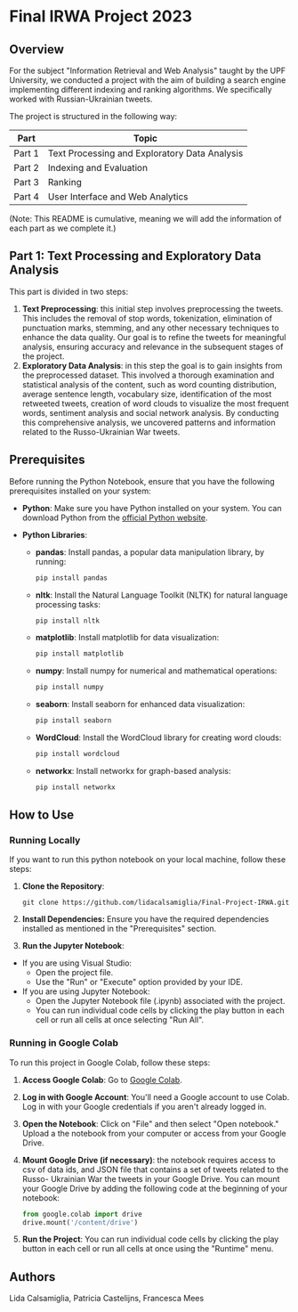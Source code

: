 # Final IRWA Project 2023


## Overview
For the subject "Information Retrieval and Web Analysis" taught by the UPF University, we conducted a project with the aim of building a search engine implementing different indexing and ranking algorithms. We specifically worked with Russian-Ukrainian tweets. 

The project is structured in the following way:

| Part | Topic
|----------|----------
| Part 1| Text Processing and Exploratory Data Analysis |
| Part 2 | Indexing and Evaluation |
| Part 3 | Ranking |
| Part 4 | User Interface and Web Analytics |

(Note: This README is cumulative, meaning we will add the information of each part as we complete it.)


## Part 1: Text Processing and Exploratory Data Analysis

This part is divided in two steps: 
1. **Text Preprocessing**: this initial step involves preprocessing the tweets. This includes the removal of stop words, tokenization, elimination of punctuation marks, stemming, and any other necessary techniques to enhance the data quality. Our goal is to refine the tweets for meaningful analysis, ensuring accuracy and relevance in the subsequent stages of the project. 
2. **Exploratory Data Analysis**: in this step the goal is to gain insights from the preprocessed dataset. This involved a thorough examination and statistical analysis of the content, such as word counting distribution, average sentence length, vocabulary size, identification of the most retweeted tweets, creation of word clouds to visualize the most frequent words, sentiment analysis and social network analysis. By conducting this comprehensive analysis, we uncovered patterns and information related to the Russo-Ukrainian War tweets.

## Prerequisites

Before running the Python Notebook, ensure that you have the following prerequisites installed on your system:

- **Python**: Make sure you have Python installed on your system. You can download Python from the [official Python website](https://www.python.org/).

- **Python Libraries**:

    - **pandas**: Install pandas, a popular data manipulation library, by running:
      ```bash
      pip install pandas
      ```

    - **nltk**: Install the Natural Language Toolkit (NLTK) for natural language processing tasks:
      ```bash
      pip install nltk
      ```

    - **matplotlib**: Install matplotlib for data visualization:
      ```bash
      pip install matplotlib
      ```

    - **numpy**: Install numpy for numerical and mathematical operations:
      ```bash
      pip install numpy
      ```

    - **seaborn**: Install seaborn for enhanced data visualization:
      ```bash
      pip install seaborn
      ```

    - **WordCloud**: Install the WordCloud library for creating word clouds:
      ```bash
      pip install wordcloud
      ```

    - **networkx**: Install networkx for graph-based analysis:
      ```bash
      pip install networkx
      ```


## How to Use
### Running Locally

If you want to run this python notebook on your local machine, follow these steps:

1. **Clone the Repository**:
   ```
   git clone https://github.com/lidacalsamiglia/Final-Project-IRWA.git
   ```

2. **Install Dependencies:**
Ensure you have the required dependencies installed as mentioned in the "Prerequisites" section.

4. **Run the Jupyter Notebook**: 
- If you are using Visual Studio: 
  - Open the project file.
  - Use the "Run" or "Execute" option provided by your IDE.
- If you are using Jupyter Notebook:
  - Open the Jupyter Notebook file (.ipynb) associated with the project.
  - You can run individual code cells by clicking the play button in each cell or run all cells at once selecting "Run All".


### Running in Google Colab

To run this project in Google Colab, follow these steps:


1. **Access Google Colab**: Go to [Google Colab](https://colab.research.google.com/).

2. **Log in with Google Account**: You'll need a Google account to use Colab. Log in with your Google credentials if you aren't already logged in.

3. **Open the Notebook**: Click on "File" and then select "Open notebook." Upload a the notebook from your computer or access from your Google Drive.

4. **Mount Google Drive (if necessary)**: the notebook requires access to csv of data ids, and JSON file that contains a set of tweets related to the Russo- Ukrainian War the tweets in your Google Drive. You can mount your Google Drive by adding the following code at the beginning of your notebook:
   
   ```python
   from google.colab import drive
   drive.mount('/content/drive')

5. **Run the Project**:
You can run individual code cells by clicking the play button in each cell or run all cells at once using the "Runtime" menu.
   
   



## Authors

Lida Calsamiglia, Patricia Castelijns, Francesca Mees
